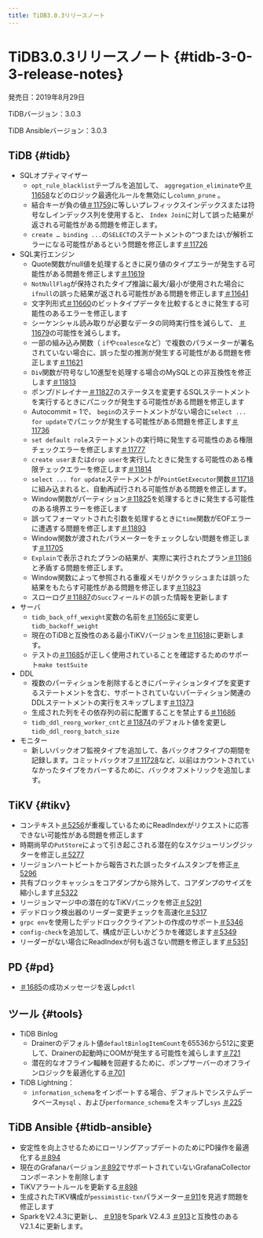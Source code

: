 ```yaml
---
title: TiDB3.0.3リリースノート
---
```


# TiDB3.0.3リリースノート {#tidb-3-0-3-release-notes}

発売日：2019年8月29日

TiDBバージョン：3.0.3

TiDB Ansibleバージョン：3.0.3

## TiDB {#tidb}

-   SQLオプティマイザー
    -   `opt_rule_blacklist`テーブルを追加して、 `aggregation_eliminate`や[＃11658](https://github.com/pingcap/tidb/pull/11658)などのロジック最適化ルールを無効にし`column_prune` 。
    -   結合キーが負の値[＃11759](https://github.com/pingcap/tidb/pull/11759)に等しいプレフィックスインデックスまたは符号なしインデックス列を使用すると、 `Index Join`に対して誤った結果が返される可能性がある問題を修正します。
    -   `create … binding ...`の`SELECT`のステートメントの`”`つまたは`\`が解析エラーになる可能性があるという問題を修正します[＃11726](https://github.com/pingcap/tidb/pull/11726)
-   SQL実行エンジン
    -   Quote関数がnull値を処理するときに戻り値のタイプエラーが発生する可能性がある問題を修正します[＃11619](https://github.com/pingcap/tidb/pull/11619)
    -   `NotNullFlag`が保持されたタイプ推論に最大/最小が使用された場合に`ifnull`の誤った結果が返される可能性がある問題を修正します[＃11641](https://github.com/pingcap/tidb/pull/11641)
    -   文字列形式[＃11660](https://github.com/pingcap/tidb/pull/11660)のビットタイプデータを比較するときに発生する可能性のあるエラーを修正します
    -   シーケンシャル読み取りが必要なデータの同時実行性を減らして、 [＃11679](https://github.com/pingcap/tidb/pull/11679)の可能性を減らします。
    -   一部の組み込み関数（ `if`や`coalesce`など）で複数のパラメーターが署名されていない場合に、誤った型の推測が発生する可能性がある問題を修正します[＃11621](https://github.com/pingcap/tidb/pull/11621)
    -   `Div`関数が符号なし10進型を処理する場合のMySQLとの非互換性を修正します[＃11813](https://github.com/pingcap/tidb/pull/11813)
    -   ポンプ/ドレイナー[＃11827](https://github.com/pingcap/tidb/pull/11827)のステータスを変更するSQLステートメントを実行するときにパニックが発生する可能性がある問題を修正します
    -   Autocommit = 1で、 `begin`のステートメントがない場合に`select ... for update`でパニックが発生する可能性がある問題を修正します[＃11736](https://github.com/pingcap/tidb/pull/11736)
    -   `set default role`ステートメントの実行時に発生する可能性のある権限チェックエラーを修正します[＃11777](https://github.com/pingcap/tidb/pull/11777)
    -   `create user`または`drop user`を実行したときに発生する可能性のある権限チェックエラーを修正します[＃11814](https://github.com/pingcap/tidb/pull/11814)
    -   `select ... for update`ステートメントが`PointGetExecutor`関数[＃11718](https://github.com/pingcap/tidb/pull/11718)に組み込まれると、自動再試行される可能性がある問題を修正します。
    -   Window関数がパーティション[＃11825](https://github.com/pingcap/tidb/pull/11825)を処理するときに発生する可能性のある境界エラーを修正します
    -   誤ってフォーマットされた引数を処理するときに`time`関数がEOFエラーに遭遇する問題を修正します[＃11893](https://github.com/pingcap/tidb/pull/11893)
    -   Window関数が渡されたパラメーターをチェックしない問題を修正します[＃11705](https://github.com/pingcap/tidb/pull/11705)
    -   `Explain`で表示されたプランの結果が、実際に実行されたプラン[＃11186](https://github.com/pingcap/tidb/pull/11186)と矛盾する問題を修正します。
    -   Window関数によって参照される重複メモリがクラッシュまたは誤った結果をもたらす可能性がある問題を修正します[＃11823](https://github.com/pingcap/tidb/pull/11823)
    -   スローログ[＃11887](https://github.com/pingcap/tidb/pull/11887)の`Succ`フィールドの誤った情報を更新します
-   サーバ
    -   `tidb_back_off_wexight`変数の名前を[＃11665](https://github.com/pingcap/tidb/pull/11665)に変更し`tidb_backoff_weight`
    -   現在のTiDBと互換性のある最小TiKVバージョンを[＃11618](https://github.com/pingcap/tidb/pull/11618)に更新します。
    -   テストの[＃11685](https://github.com/pingcap/tidb/pull/11685)が正しく使用されていることを確認するためのサポート`make testSuite`
-   DDL
    -   複数のパーティションを削除するときにパーティションタイプを変更するステートメントを含む、サポートされていないパーティション関連のDDLステートメントの実行をスキップします[＃11373](https://github.com/pingcap/tidb/pull/11373)
    -   生成された列をその依存列の前に配置することを禁止する[＃11686](https://github.com/pingcap/tidb/pull/11686)
    -   `tidb_ddl_reorg_worker_cnt`と[＃11874](https://github.com/pingcap/tidb/pull/11874)のデフォルト値を変更し`tidb_ddl_reorg_batch_size`
-   モニター
    -   新しいバックオフ監視タイプを追加して、各バックオフタイプの期間を記録します。コミットバックオフ[＃11728](https://github.com/pingcap/tidb/pull/11728)など、以前はカウントされていなかったタイプをカバーするために、バックオフメトリックを追加します。

## TiKV {#tikv}

-   コンテキスト[＃5256](https://github.com/tikv/tikv/pull/5256)が重複しているためにReadIndexがリクエストに応答できない可能性がある問題を修正します
-   時期尚早の`PutStore`によって引き起こされる潜在的なスケジューリングジッターを修正し[＃5277](https://github.com/tikv/tikv/pull/5277)
-   リージョンハートビートから報告された誤ったタイムスタンプを修正[＃5296](https://github.com/tikv/tikv/pull/5296)
-   共有ブロックキャッシュをコアダンプから除外して、コアダンプのサイズを縮小します[＃5322](https://github.com/tikv/tikv/pull/5322)
-   リージョンマージ中の潜在的なTiKVパニックを修正[＃5291](https://github.com/tikv/tikv/pull/5291)
-   デッドロック検出器のリーダー変更チェックを高速化[＃5317](https://github.com/tikv/tikv/pull/5317)
-   `grpc env`を使用したデッドロッククライアントの作成のサポート[＃5346](https://github.com/tikv/tikv/pull/5346)
-   `config-check`を追加して、構成が正しいかどうかを確認します[＃5349](https://github.com/tikv/tikv/pull/5349)
-   リーダーがない場合にReadIndexが何も返さない問題を修正します[＃5351](https://github.com/tikv/tikv/pull/5351)

## PD {#pd}

-   [＃1685](https://github.com/pingcap/pd/pull/1685)の成功メッセージを返し`pdctl`

## ツール {#tools}

-   TiDB Binlog
    -   Drainerのデフォルト値`defaultBinlogItemCount`を65536から512に変更して、Drainerの起動時にOOMが発生する可能性を減らします[＃721](https://github.com/pingcap/tidb-binlog/pull/721)
    -   潜在的なオフライン輻輳を回避するために、ポンプサーバーのオフラインロジックを最適化する[＃701](https://github.com/pingcap/tidb-binlog/pull/701)
-   TiDB Lightning：
    -   `information_schema`をインポートする場合、デフォルトでシステムデータベース`mysql` 、および`performance_schema`をスキップし`sys` [＃225](https://github.com/pingcap/tidb-lightning/pull/225)

## TiDB Ansible {#tidb-ansible}

-   安定性を向上させるためにローリングアップデートのためにPD操作を最適化する[＃894](https://github.com/pingcap/tidb-ansible/pull/894)
-   現在のGrafanaバージョン[＃892](https://github.com/pingcap/tidb-ansible/pull/892)でサポートされていないGrafanaCollectorコンポーネントを削除します
-   TiKVアラートルールを更新する[＃898](https://github.com/pingcap/tidb-ansible/pull/898)
-   生成されたTiKV構成が`pessimistic-txn`パラメーター[＃911](https://github.com/pingcap/tidb-ansible/pull/911)を見逃す問題を修正します
-   SparkをV2.4.3に更新し、 [＃918](https://github.com/pingcap/tidb-ansible/pull/918)をSpark V2.4.3 [＃913](https://github.com/pingcap/tidb-ansible/pull/913)と互換性のあるV2.1.4に更新します。
